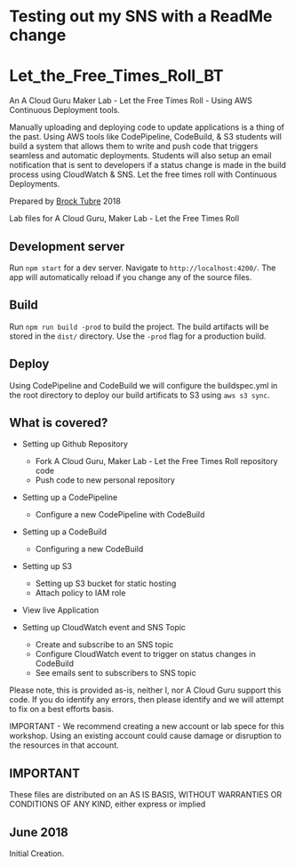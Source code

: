 # Testing out my SNS with a ReadMe change
# Let_the_Free_Times_Roll_BT
An A Cloud Guru Maker Lab - 
Let the Free Times Roll - Using AWS Continuous Deployment tools.

Manually uploading and deploying code to update applications is a thing of the past. Using AWS tools like CodePipeline, CodeBuild, & S3 students will build a system that allows them to write and push code that triggers seamless and automatic deployments. Students will also setup an email notification that is sent to developers if a status change is made in the build process using CloudWatch & SNS. Let the free times roll with Continuous Deployments.

Prepared by [Brock Tubre](https://brocktubre.com) 2018

Lab files for A Cloud Guru, Maker Lab - Let the Free Times Roll

## Development server

Run `npm start` for a dev server. Navigate to `http://localhost:4200/`. The app will automatically reload if you change any of the source files.

## Build

Run `npm run build -prod` to build the project. The build artifacts will be stored in the `dist/` directory. Use the `-prod` flag for a production build.

## Deploy
Using CodePipeline and CodeBuild we will configure the buildspec.yml in the root directory to deploy our build artificats to S3 using `aws s3 sync`.

## What is covered?
- Setting up Github Repository
  - Fork A Cloud Guru, Maker Lab - Let the Free Times Roll repository code
  - Push code to new personal repository

- Setting up a CodePipeline
  - Configure a new CodePipeline with CodeBuild

- Setting up a CodeBuild
  - Configuring a new CodeBuild

- Setting up S3
  - Setting up S3 bucket for static hosting
  - Attach policy to IAM role

- View live Application

- Setting up CloudWatch event and SNS Topic
  - Create and subscribe to an SNS topic
  - Configure CloudWatch event to trigger on status changes in CodeBuild
  - See emails sent to subscribers to SNS topic

Please note, this is provided as-is, neither I, nor A Cloud Guru support this code. If you do identify any errors, then please identify and we will attempt to fix on a best efforts basis.

IMPORTANT - We recommend creating a new account or lab spece for this workshop. Using an existing account could cause damage or disruption to the resources in that account.



## IMPORTANT
These files are distributed on an AS IS BASIS, WITHOUT WARRANTIES OR CONDITIONS OF ANY KIND, either express or implied


## June 2018
Initial Creation.

